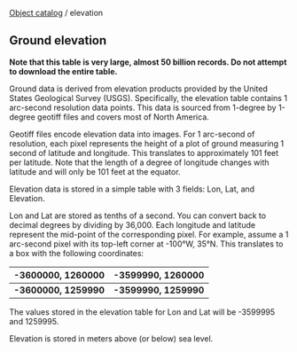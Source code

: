 [Object catalog](https://github.com/tlarsen7572/us_airspace_data#object-catalog) / elevation

## Ground elevation

**Note that this table is very large, almost 50 billion records. Do not attempt to download the entire table.**

Ground data is derived from elevation products provided by the United States Geological Survey (USGS). Specifically, the elevation table contains 1 arc-second resolution data points. This data is sourced from 1-degree by 1-degree geotiff files and covers most of North America.

Geotiff files encode elevation data into images. For 1 arc-second of resolution, each pixel represents the height of a plot of ground measuring 1 second of latitude and longitude. This translates to approximately 101 feet per latitude. Note that the length of a degree of longitude changes with latitude and will only be 101 feet at the equator.

Elevation data is stored in a simple table with 3 fields: Lon, Lat, and Elevation.

Lon and Lat are stored as tenths of a second. You can convert back to decimal degrees by dividing by 36,000. Each longitude and latitude represent the mid-point of the corresponding pixel. For example, assume a 1 arc-second pixel with its top-left corner at -100°W, 35°N. This translates to a box with the following coordinates:

|-3600000, 1260000|-3599990, 1260000|
|-----------------|-----------------|
|**-3600000, 1259990**|**-3599990, 1259990**|

The values stored in the elevation table for Lon and Lat will be -3599995 and 1259995.

Elevation is stored in meters above (or below) sea level.
